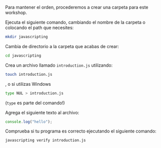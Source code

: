 Para mantener el orden, procederemos a crear una carpeta para este workshop.

Ejecuta el siguiente comando, cambiando el nombre de la carpeta o colocando el path que necesites:

```bash
mkdir javascripting
```

Cambia de directorio a la carpeta que acabas de crear:

```bash
cd javascripting
```

Crea un archivo llamado `introduction.js` utilizando:

```bash
touch introduction.js
```

, o si utilizas Windows

```bash
type NUL > introduction.js
```

(`type` es parte del comando!)

Agrega el siguiente texto al archivo:

```js
console.log("hello");
```

Comprueba si tu programa es correcto ejecutando el siguiente comando:

```bash
javascripting verify introduction.js
```
